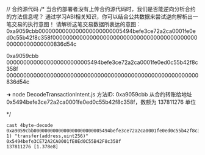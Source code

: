 
// 合约源代码
/*
当合约部署者没有上传合约源代码时，我们是否能逆向分析合约的方法信息呢？
通过学习ABI相关知识，你可以结合公共数据来尝试逆向解析出一笔交易的执行意图！
请解析这笔交易数据所表达的意图：
0xa9059cbb0000000000000000000000005494befe3ce72a2ca0001fe0ed0c55b42f8c358f000000000000000000000000000000000000000000000000000000000836d54c

0xa9059cbb
0000000000000000000000005494befe3ce72a2ca0001fe0ed0c55b42f8c358f
000000000000000000000000000000000000000000000000000000000836d54c

➜ node DecodeTransactionIntent.js
方法ID: 0xa9059cbb
从合约转账给地址 0x5494befe3ce72a2ca0001fe0ed0c55b42f8c358f，数额为 137811276 单位

*/

```shell
cast 4byte-decode 0xa9059cbb0000000000000000000000005494befe3ce72a2ca0001fe0ed0c55b42f8c358f000000000000000000000000000000000000000000000000000000000836d54c
1) "transfer(address,uint256)"
0x5494befe3CE72A2CA0001fE0Ed0C55B42F8c358f
137811276 [1.378e8]
```
